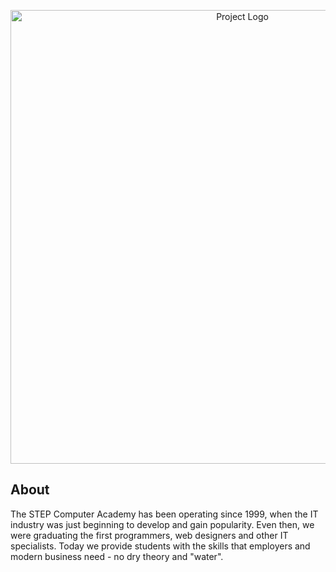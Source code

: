 <p align="center">
      <img src="https://s.dou.ua/img/static/companies/0_wNdsOHj.jpg" alt="Project Logo" width="726">
</p>

## About

The STEP Computer Academy has been operating since 1999, when the IT industry was just beginning to develop and gain popularity. Even then, we were graduating the first programmers, web designers and other IT specialists. Today we provide students with the skills that employers and modern business need - no dry theory and "water".
